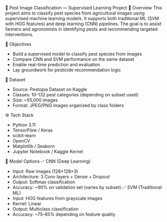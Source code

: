 🐛 Pest Image Classification — Supervised Learning Project
📌 Overview
This project aims to classify pest species from agricultural images using supervised machine learning models. It supports both traditional ML (SVM with HOG features) and deep learning (CNN) pipelines. The goal is to assist farmers and agronomists in identifying pests and recommending targeted interventions.

🧠 Objectives
- Build a supervised model to classify pest species from images
- Compare CNN and SVM performance on the same dataset
- Enable real-time prediction and evaluation
- Lay groundwork for pesticide recommendation logic

📁 Dataset
- Source: Pestopia Dataset on Kaggle
- Classes: 10–132 pest categories (depending on subset used)
- Size: ~55,000 images
- Format: JPEG/PNG images organized by class folders

⚙️ Tech Stack
- Python 3.11
- TensorFlow / Keras
- scikit-learn
- OpenCV
- Matplotlib / Seaborn
- Jupyter Notebook / Kaggle Kernel

🧪 Model Options
✅ CNN (Deep Learning)
- Input: Raw images (128×128×3)
- Architecture: 3 Conv layers + Dense + Dropout
- Output: Softmax classification
- Accuracy: ~90% on validation set (varies by subset)
✅ SVM (Traditional ML)
- Input: HOG features from grayscale images
- Kernel: Linear
- Output: Multiclass classification
- Accuracy: ~75–85% depending on feature quality
